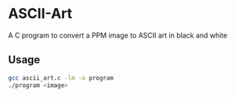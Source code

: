 # ASCII-Art
A C program to convert a PPM image to ASCII art in black and white

## Usage

```bash
gcc ascii_art.c -lm -o program
./program <image>
```
